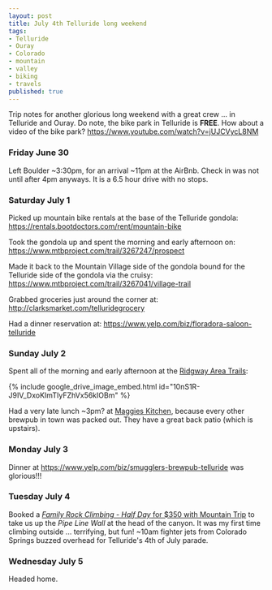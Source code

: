 ```yaml
---
layout: post
title: July 4th Telluride long weekend
tags:
- Telluride
- Ouray
- Colorado
- mountain
- valley
- biking
- travels
published: true
---
```

Trip notes for another glorious long weekend with a great crew ... in Telluride and Ouray.
Do note, the bike park in Telluride is __FREE__. How about a video of the bike park? <https://www.youtube.com/watch?v=jUJCVycL8NM>

### Friday June 30
Left Boulder ~3:30pm, for an arrival ~11pm at the AirBnb.
Check in was not until after 4pm anyways.
It is a 6.5 hour drive with no stops.

### Saturday July 1
Picked up mountain bike rentals at the base of the Telluride gondola: <https://rentals.bootdoctors.com/rent/mountain-bike>

Took the gondola up and spent the morning and early afternoon on: <https://www.mtbproject.com/trail/3267247/prospect>

Made it back to the Mountain Village side of the gondola bound for the Telluride side of the gondola via the cruisy: <https://www.mtbproject.com/trail/3267041/village-trail>

Grabbed groceries just around the corner at: <http://clarksmarket.com/telluridegrocery>

Had a dinner reservation at: <https://www.yelp.com/biz/floradora-saloon-telluride>

### Sunday July 2
Spent all of the morning and early afternoon at the [Ridgway Area Trails](http://ridgwaytrails.com/trails/):

{% include google_drive_image_embed.html id="10nS1R-J9IV_DxoKImTIyFZhVx56kIOBm" %}

Had a very late lunch ~3pm? at [Maggies Kitchen](https://goo.gl/maps/fcTWquZUwEH2), because every other brewpub in town was packed out.
They have a great back patio (which is upstairs).

### Monday July 3
Dinner at <https://www.yelp.com/biz/smugglers-brewpub-telluride> was glorious!!!

### Tuesday July 4
Booked a [_Family Rock Climbing - Half Day_ for $350 with Mountain Trip](https://mountaintrip.com/local-telluride-mountain-guides/telluride-rock-climbing/) to take us up the _Pipe Line Wall_ at the head of the canyon.
It was my first time climbing outside ... terrifying, but fun!
~10am fighter jets from Colorado Springs buzzed overhead for Telluride's 4th of July parade.

### Wednesday July 5
Headed home.
